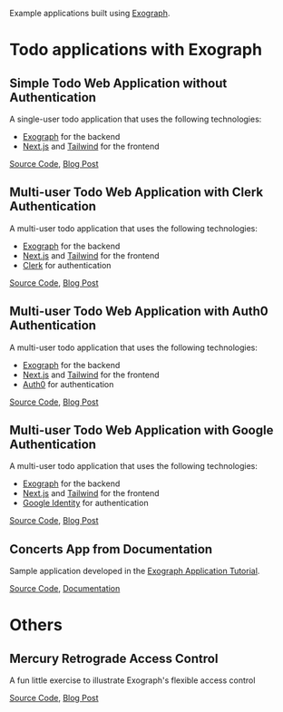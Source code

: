 Example applications built using [Exograph](https://exograph.dev).

# Todo applications with Exograph

## Simple Todo Web Application without Authentication

A single-user todo application that uses the following technologies:

- [Exograph](https://exograph.dev) for the backend
- [Next.js](https://nextjs.org/) and [Tailwind](https://tailwindcss.com/) for the frontend

[Source Code](todo-with-nextjs), [Blog Post](https://exograph.dev/blog/evolving-access-control)

## Multi-user Todo Web Application with Clerk Authentication

A multi-user todo application that uses the following technologies:

- [Exograph](https://exograph.dev) for the backend
- [Next.js](https://nextjs.org/) and [Tailwind](https://tailwindcss.com/) for the frontend
- [Clerk](https://clerk.com) for authentication

[Source Code](todo-with-nextjs-clerk-auth), [Blog Post](https://exograph.dev/blog/exograph-clerk)

## Multi-user Todo Web Application with Auth0 Authentication

A multi-user todo application that uses the following technologies:

- [Exograph](https://exograph.dev) for the backend
- [Next.js](https://nextjs.org/) and [Tailwind](https://tailwindcss.com/) for the frontend
- [Auth0](https://auth0.com) for authentication

[Source Code](todo-with-nextjs-auth0-auth), [Blog Post](https://exograph.dev/blog/exograph-auth0)

## Multi-user Todo Web Application with Google Authentication

A multi-user todo application that uses the following technologies:

- [Exograph](https://exograph.dev) for the backend
- [Next.js](https://nextjs.org/) and [Tailwind](https://tailwindcss.com/) for the frontend
- [Google Identity](https://developers.google.com/identity) for authentication

[Source Code](todo-with-nextjs-google-auth), [Blog Post](https://exograph.dev/blog/evolving-access-control)

## Concerts App from Documentation

Sample application developed in the [Exograph Application Tutorial](https://exograph.dev/docs/application-tutorial/overview).

[Source Code](concerts-app), [Documentation](https://exograph.dev/docs/application-tutorial/overview)

# Others

## Mercury Retrograde Access Control

A fun little exercise to illustrate Exograph's flexible access control

[Source Code](retrograde-mercury-access-control), [Blog Post](https://exograph.dev/blog/retrograde-mercury)
